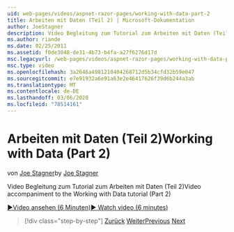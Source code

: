 ```yaml
---
uid: web-pages/videos/aspnet-razor-pages/working-with-data-part-2
title: Arbeiten mit Daten (Teil 2) | Microsoft-Dokumentation
author: JoeStagner
description: Video Begleitung zum Tutorial zum Arbeiten mit Daten (Teil 2)
ms.author: riande
ms.date: 02/25/2011
ms.assetid: f0de3048-de31-4b73-b4fa-a27f6276d17d
msc.legacyurl: /web-pages/videos/aspnet-razor-pages/working-with-data-part-2
msc.type: video
ms.openlocfilehash: 3a2646a4981210404268712d5b34cfd32b59e047
ms.sourcegitcommit: e7e91932a6e91a63e2e46417626f39d6b244a3ab
ms.translationtype: MT
ms.contentlocale: de-DE
ms.lasthandoff: 03/06/2020
ms.locfileid: "78514161"
---
```

# <a name="working-with-data-part-2"></a><span data-ttu-id="5d79a-103">Arbeiten mit Daten (Teil 2)</span><span class="sxs-lookup"><span data-stu-id="5d79a-103">Working with Data (Part 2)</span></span>

<span data-ttu-id="5d79a-104">von [Joe Stagner](https://github.com/JoeStagner)</span><span class="sxs-lookup"><span data-stu-id="5d79a-104">by [Joe Stagner](https://github.com/JoeStagner)</span></span>

<span data-ttu-id="5d79a-105">Video Begleitung zum Tutorial zum Arbeiten mit Daten (Teil 2)</span><span class="sxs-lookup"><span data-stu-id="5d79a-105">Video accompaniment to the Working with Data tutorial (Part 2)</span></span>

<span data-ttu-id="5d79a-106">[&#9654;Video ansehen (6 Minuten)](https://channel9.msdn.com/Blogs/ASP-NET-Site-Videos/working-with-data-(part-2))</span><span class="sxs-lookup"><span data-stu-id="5d79a-106">[&#9654; Watch video (6 minutes)](https://channel9.msdn.com/Blogs/ASP-NET-Site-Videos/working-with-data-(part-2))</span></span>

> [!div class="step-by-step"]
> <span data-ttu-id="5d79a-107">[Zurück](working-with-data-part-1.md)
> [Weiter](displaying-data-in-a-grid.md)</span><span class="sxs-lookup"><span data-stu-id="5d79a-107">[Previous](working-with-data-part-1.md)
[Next](displaying-data-in-a-grid.md)</span></span>
